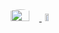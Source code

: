 <div align="center" style="display: flex; justify-content: center;">
	<div>
		<a href="https://www.linkedin.com/in/victoria-lizarraga-cortes/" target="_blank" rel="noreferrer">
			<img width="50%" src="https://avatars.githubusercontent.com/u/89598793?v=4" alt="my banner" style="border-radius: 50%;transition: transform 0.3s ease;" onmouseover="this.style.transform='scale(1.2)'" onmouseout="this.style.transform='scale(1)'" >
		</a>
		<div align="center" style="display: inline-block; position: relative; left:0;margin-left: -10px;bottom:0 ">
			<a href="https://42wolfsburg.de/de/" target="_blank" rel="noreferrer" >
				<img width="40%" src="https://42wolfsburg.de/wp-content/uploads/2023/07/Warstwa_1-1.svg" alt="42" style="transition: transform 0.3s ease;" onmouseover="this.style.transform='scale(0.70)'" onmouseout="this.style.transform='scale(1)'">
			</a>
		</div>
	</div>
	
</div>

</br>
<!--
**VictoriaLizCor/VictoriaLizCor** is a ✨ _special_ ✨ repository because its `README.md` (this file) appears on your GitHub profile.

Here are some ideas to get you started:

- 🔭 I’m currently working on ...
- 🌱 I’m currently learning ...
- 👯 I’m looking to collaborate on ...
- 🤔 I’m looking for help with ...
- 💬 Ask me about ...
- 📫 How to reach me: ...
- 😄 Pronouns: ...
- ⚡ Fun fact: ...
-->
